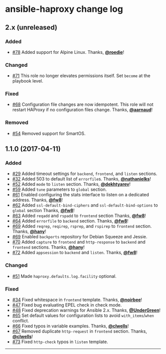 # ansible-haproxy change log

## 2.x (unreleased)

### Added

* [#78] Added support for Alpine Linux. Thanks, **[\@roedie]**!

### Changed

* [#71] This role no longer elevates permissions itself. Set `become` at the playbook level.

### Fixed

* [#68] Configuration file changes are now idempotent. This role will not restart HAProxy if no configuration files change. Thanks, **[\@aarnaud]**!

### Removed

* [#54] Removed support for SmartOS.

## 1.1.0 (2017-04-11)

### Added

* [#29] Added timeout settings for `backend`, `frontend`, and `listen` sections.
* [#32] Added 503 to default list of `errorfile`s. Thanks, **[\@nathanielks]**!
* [#52] Added `mode` to `listen` section. Thanks, **[\@dekhtyarev]**!
* [#59] Added `tune` parameters to `global` section.
* [#61] Enabled configuring the stats interface to listen on a dedicated address. Thanks, **[\@fw8]**!
* [#62] Added `ssl-default-bind-ciphers` and `ssl-default-bind-options` to `global` section Thanks, **[\@fw8]**!
* [#63] Added `reqadd` and `rspadd` to `frontend` section Thanks, **[\@fw8]**!
* [#64] Added `errorfile` to `backend` section. Thanks, **[\@fw8]**!
* [#69] Added `reqrep`, `reqirep`, `rsprep`, and `rspirep` to `frontend` section. Thanks, **[\@hany]**!
* [#69] Enabled `backports` repository for Debian Squeeze and Jessie.
* [#70] Added `capture` to `frontend` and `http-response` to `backend` and `frontend` sections. Thanks, **[\@hany]**!
* [#72] Added `appsession` to `backend` and `listen`. Thanks, **[\@fw8]**!

### Changed

* [#51] Made `haproxy.defaults.log.facility` optional.

### Fixed

* [#34] Fixed whitespace in `frontend` template. Thanks, **[\@noirbee]**!
* [#47] Fixed bug evaluating EPEL check in check mode.
* [#48] Fixed deprecation warnings for Ansible 2.x. Thanks, **[\@UnderGreen]**!
* [#65] Set default values for configuration lists to avoid `with_items`/`when` conflict.
* [#66] Fixed typos in variable examples. Thanks, **[\@clwells]**!
* [#67] Removed duplicate `http-request` in `frontend` section. Thanks, **[\@clwells]**!
* [#73] Fixed `http-check` typos in `listen` template.

---

[#29]: https://github.com/devops-coop/ansible-haproxy/issues/29
[#32]: https://github.com/devops-coop/ansible-haproxy/issues/32
[#34]: https://github.com/devops-coop/ansible-haproxy/issues/34
[#47]: https://github.com/devops-coop/ansible-haproxy/issues/47
[#48]: https://github.com/devops-coop/ansible-haproxy/issues/48
[#51]: https://github.com/devops-coop/ansible-haproxy/issues/51
[#52]: https://github.com/devops-coop/ansible-haproxy/issues/52
[#54]: https://github.com/devops-coop/ansible-haproxy/issues/54
[#59]: https://github.com/devops-coop/ansible-haproxy/issues/59
[#61]: https://github.com/devops-coop/ansible-haproxy/issues/61
[#62]: https://github.com/devops-coop/ansible-haproxy/issues/62
[#63]: https://github.com/devops-coop/ansible-haproxy/issues/63
[#64]: https://github.com/devops-coop/ansible-haproxy/issues/64
[#65]: https://github.com/devops-coop/ansible-haproxy/issues/65
[#66]: https://github.com/devops-coop/ansible-haproxy/issues/66
[#67]: https://github.com/devops-coop/ansible-haproxy/issues/67
[#68]: https://github.com/devops-coop/ansible-haproxy/issues/68
[#69]: https://github.com/devops-coop/ansible-haproxy/issues/69
[#70]: https://github.com/devops-coop/ansible-haproxy/issues/70
[#71]: https://github.com/devops-coop/ansible-haproxy/issues/71
[#72]: https://github.com/devops-coop/ansible-haproxy/issues/72
[#73]: https://github.com/devops-coop/ansible-haproxy/issues/73
[#78]: https://github.com/devops-coop/ansible-haproxy/issues/78
[\@UnderGreen]: https://github.com/UnderGreen
[\@aarnaud]: https://github.com/aarnaud
[\@clwells]: https://github.com/clwells
[\@dekhtyarev]: https://github.com/dekhtyarev
[\@fw8]: https://github.com/fw8
[\@hany]: https://github.com/hany
[\@nathanielks]: https://github.com/nathanielks
[\@noirbee]: https://github.com/noirbee
[\@onitake]: https://github.com/onitake
[\@roedie]: https://github.com/roedie
